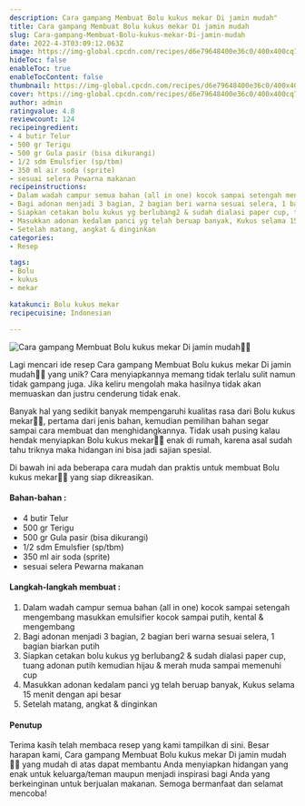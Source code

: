 ```yaml
---
description: Cara gampang Membuat Bolu kukus mekar Di jamin mudah"
title: Cara gampang Membuat Bolu kukus mekar Di jamin mudah
slug: Cara-gampang-Membuat-Bolu-kukus-mekar-Di-jamin-mudah
date: 2022-4-3T03:09:12.063Z
image: https://img-global.cpcdn.com/recipes/d6e79648400e36c0/400x400cq70/photo.jpg
hideToc: false
enableToc: true
enableTocContent: false
thumbnail: https://img-global.cpcdn.com/recipes/d6e79648400e36c0/400x400cq70/photo.jpg
cover: https://img-global.cpcdn.com/recipes/d6e79648400e36c0/400x400cq70/photo.jpg
author: admin
ratingvalue: 4.8
reviewcount: 124
recipeingredient:
- 4 butir Telur
- 500 gr Terigu
- 500 gr Gula pasir (bisa dikurangi)
- 1/2 sdm Emulsfier (sp/tbm)
- 350 ml air soda (sprite)
- sesuai selera Pewarna makanan
recipeinstructions:
- Dalam wadah campur semua bahan (all in one) kocok sampai setengah mengembang masukkan emulsifier kocok sampai putih, kental & mengembang
- Bagi adonan menjadi 3 bagian, 2 bagian beri warna sesuai selera, 1 bagian biarkan putih
- Siapkan cetakan bolu kukus yg berlubang2 & sudah dialasi paper cup, tuang adonan putih kemudian hijau & merah muda sampai memenuhi cup
- Masukkan adonan kedalam panci yg telah beruap banyak, Kukus selama 15 menit dengan api besar
- Setelah matang, angkat & dinginkan
categories:
- Resep

tags:
- Bolu
- kukus
- mekar

katakunci: Bolu kukus mekar
recipecuisine: Indonesian

---
```


![Cara gampang Membuat Bolu kukus mekar Di jamin mudah👩‍🍳](https://img-global.cpcdn.com/recipes/d6e79648400e36c0/400x400cq70/photo.jpg)

Lagi mencari ide resep Cara gampang Membuat Bolu kukus mekar Di jamin mudah👩‍🍳 yang unik? Cara menyiapkannya memang tidak terlalu sulit namun tidak gampang juga. Jika keliru mengolah maka hasilnya tidak akan memuaskan dan justru cenderung tidak enak.

Banyak hal yang sedikit banyak mempengaruhi kualitas rasa dari Bolu kukus mekar👩‍🍳, pertama dari jenis bahan, kemudian pemilihan bahan segar sampai cara membuat dan menghidangkannya. Tidak usah pusing kalau hendak menyiapkan Bolu kukus mekar👩‍🍳 enak di rumah, karena asal sudah tahu triknya maka hidangan ini bisa jadi sajian spesial.

Di bawah ini ada beberapa cara mudah dan praktis untuk membuat Bolu kukus mekar👩‍🍳 yang siap dikreasikan.

<!--inarticleads1-->

#### Bahan-bahan :

- 4 butir Telur
- 500 gr Terigu
- 500 gr Gula pasir (bisa dikurangi)
- 1/2 sdm Emulsfier (sp/tbm)
- 350 ml air soda (sprite)
- sesuai selera Pewarna makanan

<!--inarticleads2-->

#### Langkah-langkah membuat :

1. Dalam wadah campur semua bahan (all in one) kocok sampai setengah mengembang masukkan emulsifier kocok sampai putih, kental & mengembang
1. Bagi adonan menjadi 3 bagian, 2 bagian beri warna sesuai selera, 1 bagian biarkan putih
1. Siapkan cetakan bolu kukus yg berlubang2 & sudah dialasi paper cup, tuang adonan putih kemudian hijau & merah muda sampai memenuhi cup
1. Masukkan adonan kedalam panci yg telah beruap banyak, Kukus selama 15 menit dengan api besar
1. Setelah matang, angkat & dinginkan

#### Penutup

Terima kasih telah membaca resep yang kami tampilkan di sini. Besar harapan kami, Cara gampang Membuat Bolu kukus mekar Di jamin mudah👩‍🍳 yang mudah di atas dapat membantu Anda menyiapkan hidangan yang enak untuk keluarga/teman maupun menjadi inspirasi bagi Anda yang berkeinginan untuk berjualan makanan. Semoga bermanfaat dan selamat mencoba!